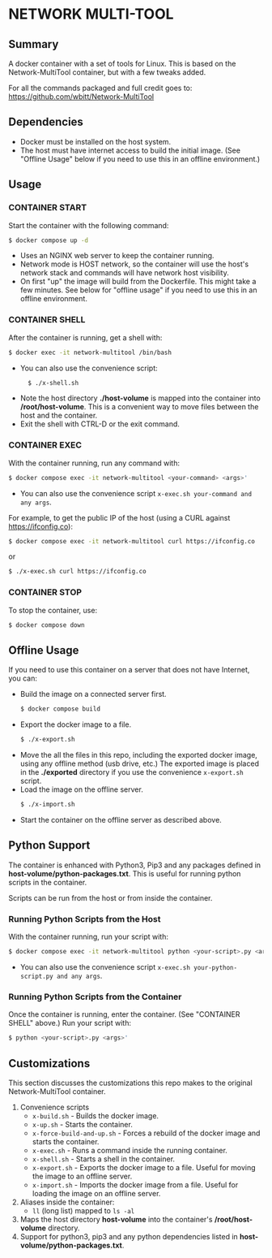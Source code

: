 # NETWORK MULTI-TOOL

## Summary

A docker container with a set of tools for Linux. This is based on the Network-MultiTool container, but with a few tweaks added.

For all the commands packaged and full credit goes to: https://github.com/wbitt/Network-MultiTool

## Dependencies

* Docker must be installed on the host system.
* The host must have internet access to build the initial image. (See "Offline Usage" below if you need to use this in an offline environment.)

## Usage

### CONTAINER START
Start the container with the following command:

```bash
$ docker compose up -d
```
* Uses an NGINX web server to keep the container running.
* Network mode is HOST network, so the container will use the host's network stack and commands will have network host visibility. 
* On first "up" the image will build from the Dockerfile. This might take a few minutes. See below for "offline usage" if you need to use this in an offline environment.

### CONTAINER SHELL

After the container is running, get a shell with:

```bash
$ docker exec -it network-multitool /bin/bash
```
* You can also use the convenience script:
  ```bash
    $ ./x-shell.sh
  ```
* Note the host directory **./host-volume** is mapped into the container into **/root/host-volume**. This is a convenient way to move files between the host and the container.
* Exit the shell with CTRL-D or the exit command.

### CONTAINER EXEC

With the container running, run any command with:

```bash
$ docker compose exec -it network-multitool <your-command> <args>'
```
* You can also use the convenience script `x-exec.sh your-command and any args`.

For example, to get the public IP of the host (using a CURL against https://ifconfig.co):
```bash
$ docker compose exec -it network-multitool curl https://ifconfig.co
```
or
```bash
$ ./x-exec.sh curl https://ifconfig.co
```

### CONTAINER STOP
To stop the container, use:

```bash
$ docker compose down
```

## Offline Usage

If you need to use this container on a server that does not have Internet, you can:
* Build the image on a connected server first.
  ```bash
  $ docker compose build
  ```
* Export the docker image to a file.
  ```bash
  $ ./x-export.sh
  ```
* Move the all the files in this repo, including the exported docker image, using any offline method (usb drive, etc.) The exported image is placed in the **./exported** directory if you use the convenience `x-export.sh` script.
* Load the image on the offline server.
  ```bash
  $ ./x-import.sh
  ```
* Start the container on the offline server as described above.

## Python Support

The container is enhanced with Python3, Pip3 and any packages defined in **host-volume/python-packages.txt**. This is useful for running python scripts in the container.

Scripts can be run from the host or from inside the container.

### Running Python Scripts from the Host

With the container running, run your script with:

```bash
$ docker compose exec -it network-multitool python <your-script>.py <args>'
```
* You can also use the convenience script `x-exec.sh your-python-script.py and any args`.

### Running Python Scripts from the Container

Once the container is running, enter the container. (See "CONTAINER SHELL" above.) Run your script with:
```bash
$ python <your-script>.py <args>'
```

## Customizations

This section discusses the customizations this repo makes to the original Network-MultiTool container.

1. Convenience scripts
   * `x-build.sh` - Builds the docker image.
   * `x-up.sh` - Starts the container.
   * `x-force-build-and-up.sh` - Forces a rebuild of the docker image and starts the container.
   * `x-exec.sh` - Runs a command inside the running container.
   * `x-shell.sh` - Starts a shell in the container.
   * `x-export.sh` - Exports the docker image to a file. Useful for moving the image to an offline server.
   * `x-import.sh` - Imports the docker image from a file. Useful for loading the image on an offline server.
2. Aliases inside the container:
   * `ll` (long list) mapped to `ls -al`
3. Maps the host directory **host-volume** into the container's **/root/host-volume** directory.
4. Support for python3, pip3 and any python dependencies listed in **host-volume/python-packages.txt**.





